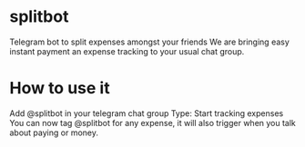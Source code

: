 # splitbot
Telegram bot to split expenses amongst your friends
We are bringing easy instant payment an expense tracking to your usual chat group. 

# How to use it
Add @splitbot in your telegram chat group
Type: Start tracking expenses
You can now tag @splitbot for any expense, it will also trigger when you talk about paying or money.
